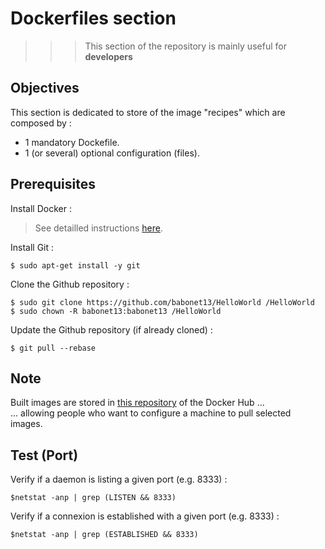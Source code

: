 # Dockerfiles section 
>>> This section of the repository is mainly useful for __developers__

Objectives
-
This section is dedicated to store of the image "recipes" which are composed by :
* 1 mandatory Dockefile. 
* 1 (or several) optional configuration (files). 

Prerequisites
-
Install Docker : 
> See detailled instructions <A href="https://github.com/babonet13/HelloWorld/tree/master/App/docker">here</A>. 

Install Git :
<pre><code>$ sudo apt-get install -y git</code></pre>

Clone the Github repository :
<pre><code>$ sudo git clone https://github.com/babonet13/HelloWorld /HelloWorld
$ sudo chown -R babonet13:babonet13 /HelloWorld</code></pre>

Update the Github repository (if already cloned) :
<pre><code>$ git pull --rebase</code></pre>

Note
-
Built images are stored in <A href="https://hub.docker.com/u/hostyournode/">this repository</A> of the Docker Hub ...   
... allowing people who want to configure a machine to pull selected images.

Test (Port)
-
Verify if a daemon is listing a given port (e.g. 8333) :
<pre><code>$netstat -anp | grep (LISTEN && 8333)</code></pre>

Verify if a connexion is established with a given port (e.g. 8333) :
<pre><code>$netstat -anp | grep (ESTABLISHED && 8333)</code></pre>

